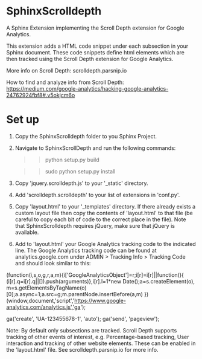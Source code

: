 # SphinxScrolldepth
A Sphinx Extension implementing the Scroll Depth extension for Google Analytics.

This extension adds a HTML code snippet under each subsection in your Sphinx document. These code snippets define html elements which are then tracked using the Scroll Depth extension for Google Analytics.

More info on Scroll Depth: scrolldepth.parsnip.io

How to find and analyze info from Scroll Depth: https://medium.com/google-analytics/hacking-google-analytics-24762924fbf8#.v5okjcm6o

# Set up
1. Copy the SphinxScrolldepth folder to you Sphinx Project.
2. Navigate to SphinxScrollDepth and run the following commands:

	>>python setup.py build

	>>sudo python setup.py install

3. Copy 'jquery.scrolldepth.js' to your '_static' directory.
4. Add 'scrolldepth.scrolldepth' to your list of extensions in 'conf.py'.
5. Copy 'layout.html' to your '_templates' directory. If there already exists a custom layout file then copy the contents of 'layout.html' to that file (be careful to copy each bit of code to the correct place in the file). Note that SphinxScrolldepth requires jQuery, make sure that jQuery is available.
6. Add to 'layout.html' your Google Analytics tracking code to the indicated line. The Google Analytics tracking code can be found at analytics.google.com under ADMIN > Tracking Info > Tracking Code and should look similar to this:

  (function(i,s,o,g,r,a,m){i['GoogleAnalyticsObject']=r;i[r]=i[r]||function(){
  (i[r].q=i[r].q||[]).push(arguments)},i[r].l=1*new Date();a=s.createElement(o),
  m=s.getElementsByTagName(o)[0];a.async=1;a.src=g;m.parentNode.insertBefore(a,m)
  })(window,document,'script','https://www.google-analytics.com/analytics.js','ga');

  ga('create', 'UA-123455678-1', 'auto');
  ga('send', 'pageview');


Note: By default only subsections are tracked. Scroll Depth supports tracking of other events of interest, e.g. Percentage-based tracking, User interaction and tracking of other website elements. These can be enabled in the 'layout.html' file. See scrolldepth.parsnip.io for more info.